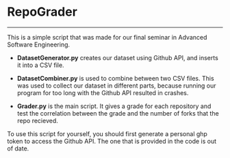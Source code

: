 # RepoGrader
---
This is a simple script that was made for our final seminar in Advanced Software Engineering.

* **DatasetGenerator.py** creates our dataset using Github API, and inserts it into a CSV file.

* **DatasetCombiner.py** is used to combine between two CSV files. This was used to collect our dataset in different parts, because running our program for too long with the Github API resulted in crashes.

* **Grader.py** is the main script. It gives a grade for each repository and test the correlation between the grade and the number of forks that the repo recieved.

To use this script for yourself, you should first generate a personal ghp token to access the Github API. The one that is provided in the code is out of date.
